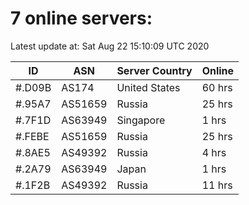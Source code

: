 # 7 online servers:

Latest update at: Sat Aug 22 15:10:09 UTC 2020

| ID | ASN | Server Country | Online |
| -- | --- | -------------- | ------ |
| #.D09B | AS174 | United States | 60 hrs |
| #.95A7 | AS51659 | Russia | 25 hrs |
| #.7F1D | AS63949 | Singapore | 1 hrs |
| #.FEBE | AS51659 | Russia | 25 hrs |
| #.8AE5 | AS49392 | Russia | 4 hrs |
| #.2A79 | AS63949 | Japan | 1 hrs |
| #.1F2B | AS49392 | Russia | 11 hrs |

